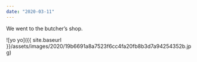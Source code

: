 ```yaml
---
date: "2020-03-11"
---
```


We went to the butcher’s shop.

![yo yo]({{ site.baseurl }}/assets/images/2020/19b6691a8a7523f6cc4fa20fb8b3d7a94254352b.jpg)
